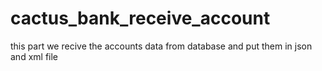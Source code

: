 # cactus_bank_receive_account
this part we recive the accounts data from database and put them in json and xml file 
